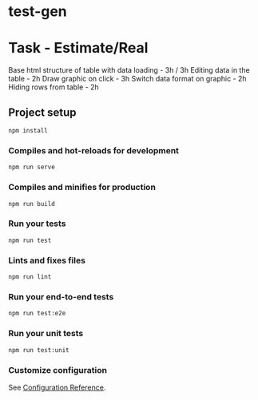 # test-gen

# Task - Estimate/Real
Base html structure of table with data loading - 3h / 3h
Editing data in the table - 2h
Draw graphic on click - 3h
Switch data format on graphic - 2h
Hiding rows from table - 2h

## Project setup
```
npm install
```

### Compiles and hot-reloads for development
```
npm run serve
```

### Compiles and minifies for production
```
npm run build
```

### Run your tests
```
npm run test
```

### Lints and fixes files
```
npm run lint
```

### Run your end-to-end tests
```
npm run test:e2e
```

### Run your unit tests
```
npm run test:unit
```

### Customize configuration
See [Configuration Reference](https://cli.vuejs.org/config/).

